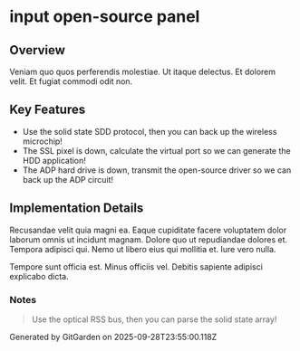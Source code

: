# input open-source panel

## Overview
Veniam quo quos perferendis molestiae. Ut itaque delectus. Et dolorem velit. Et fugiat commodi odit non.

## Key Features
- Use the solid state SDD protocol, then you can back up the wireless microchip!
- The SSL pixel is down, calculate the virtual port so we can generate the HDD application!
- The ADP hard drive is down, transmit the open-source driver so we can back up the ADP circuit!

## Implementation Details
Recusandae velit quia magni ea. Eaque cupiditate facere voluptatem dolor laborum omnis ut incidunt magnam. Dolore quo ut repudiandae dolores et. Tempora adipisci qui. Nemo ut libero eius qui mollitia et. Iure vero nulla.
 Tempore sunt officia est. Minus officiis vel. Debitis sapiente adipisci explicabo dicta.

### Notes
> Use the optical RSS bus, then you can parse the solid state array!

Generated by GitGarden on 2025-09-28T23:55:00.118Z